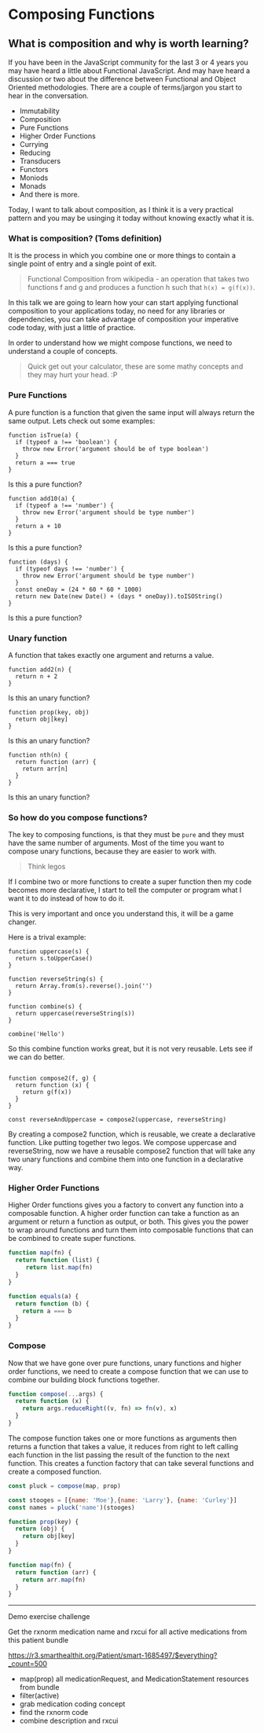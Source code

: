 # Composing Functions

## What is composition and why is worth learning?

If you have been in the JavaScript community for the last 3 or 4 years you may have heard a little about Functional JavaScript. And may have heard a discussion or two about the difference between Functional and Object Oriented methodologies. There are a couple of terms/jargon you start to hear in the conversation.

* Immutability
* Composition
* Pure Functions
* Higher Order Functions
* Currying
* Reducing
* Transducers
* Functors
* Moniods
* Monads
* And there is more.

Today, I want to talk about composition, as I think it is a very practical pattern and you may be usinging it today without knowing exactly what it is.

### What is composition? (Toms definition)

It is the process in which you combine one or more things to contain a single point of entry and a single point of exit. 

> Functional Composition from wikipedia - an operation that takes two functions f and g and produces a function h such that `h(x) = g(f(x))`.

In this talk we are going to learn how your can start applying functional composition to your applications today, no need for any libraries or dependencies, you can take advantage of composition your imperative code today, with just a little of practice.

In order to understand how we might compose functions, we need to understand a couple of concepts. 

> Quick get out your calculator, these are some mathy concepts and they may hurt your head. :P

### Pure Functions

A pure function is a function that given the same input will always return the same output. Lets check out some examples:

```
function isTrue(a) {
  if (typeof a !== 'boolean') { 
    throw new Error('argument should be of type boolean') 
  }
  return a === true
}
```

Is this a pure function?

```
function add10(a) {
  if (typeof a !== 'number') {
    throw new Error('argument should be type number')
  }
  return a + 10
}
```

Is this a pure function?

```
function (days) {
  if (typeof days !== 'number') {
    throw new Error('argument should be type number')
  }
  const oneDay = (24 * 60 * 60 * 1000)
  return new Date(new Date() + (days * oneDay)).toISOString()
}
```

Is this a pure function?

### Unary function

A function that takes exactly one argument and returns a value.

```
function add2(n) {
  return n + 2
}
```

Is this an unary function?

```
function prop(key, obj) 
  return obj[key]
}
```

Is this an unary function?


```
function nth(n) {
  return function (arr) {
    return arr[n]
  }
}
```

Is this an unary function?

### So how do you compose functions?

The key to composing functions, is that they must be `pure` and they must have the same number of arguments. Most of the time you want to compose unary functions, because they are easier to work with. 

> Think legos

If I combine two or more functions to create a super function then my code becomes more declarative, I start to tell the computer or program what I want it to do instead of how to do it.

This is very important and once you understand this, it will be a game changer.

Here is a trival example:

```
function uppercase(s) {
  return s.toUpperCase()
}

function reverseString(s) {
  return Array.from(s).reverse().join('')
}

function combine(s) {
  return uppercase(reverseString(s))
}

combine('Hello')
```

So this combine function works great, but it is not very reusable. Lets see if we can do better.

```

function compose2(f, g) {
  return function (x) {
    return g(f(x))
  }
}

const reverseAndUppercase = compose2(uppercase, reverseString)

```

By creating a compose2 function, which is reusable, we create a declarative function. Like putting together two legos. We compose uppercase and reverseString, now we have a reusable compose2 function that will take any two unary functions and combine them into one function in a declarative way.

### Higher Order Functions

Higher Order functions gives you a factory to convert any function into a composable function. A higher order function can take a function as an argument or return a function as output, or both. This gives you the power to wrap around functions and turn them into composable functions that can be combined to create super functions.

``` js
function map(fn) {
  return function (list) {
     return list.map(fn)
  }
}
```

``` js
function equals(a) {
  return function (b) {
    return a === b
  }
}
```

### Compose

Now that we have gone over pure functions, unary functions and higher order functions, we need to create a compose function that we can use to combine our building block functions together.

``` js
function compose(...args) {
  return function (x) {
    return args.reduceRight((v, fn) => fn(v), x)
  }
}
```

The compose function takes one or more functions as arguments then returns a function that takes a value, it reduces from right to left calling each function in the list passing the result of the function to the next function. This creates a function factory that can take several functions and create a composed function.

``` js
const pluck = compose(map, prop)

const stooges = [{name: 'Moe'},{name: 'Larry'}, {name: 'Curley'}]
const names = pluck('name')(stooges)

function prop(key) {
  return (obj) {
    return obj[key]
  }
}

function map(fn) {
  return function (arr) {
    return arr.map(fn)
  }
}

```

---

Demo exercise challenge

Get the rxnorm medication name and rxcui for all active medications from this patient bundle

https://r3.smarthealthit.org/Patient/smart-1685497/$everything?_count=500


* map(prop) all medicationRequest, and MedicationStatement resources from bundle
* filter(active)
* grab medication coding concept
* find the rxnorm code 
* combine description and rxcui

 

